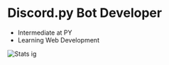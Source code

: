 # Discord.py Bot Developer
- Intermediate at PY
- Learning Web Development

![Stats ig](https://github-readme-stats.vercel.app/api?username=Screamz2k&show_icons=true&theme=dark)
